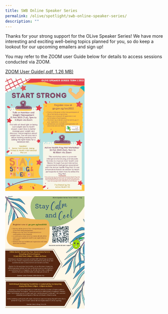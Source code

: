 ```yaml
---
title: SWB Online Speaker Series
permalink: /olive/spotlight/swb-online-speaker-series/
description: ""
---
```

Thanks for your strong support for the OLive Speaker Series! We have more interesting and exciting well-being topics planned for you, so do keep a lookout for our upcoming emailers and sign up!

You may refer to the ZOOM user Guide below for details to access sessions conducted via ZOOM.

[ZOOM User Guide(.pdf, 1.26 MB)](/files/zoom-user-guide-(3).pdf)

<style>  
img {  
  display: block;  
  margin-left: auto;  
  margin-right: auto;  
}  
</style>  
<img src="/images/ay%20oss%20feb%202022.jpg" style="width:50%;">  

<p>
<style>  
img {  
    display: block;  
  margin-left: auto;  
  margin-right: auto; 
}  
</style>  
<img src="/images/ay%20&amp;%20ra%20oss%20term%203%20(jul).jpg" style="width:50%;">  


</p>
